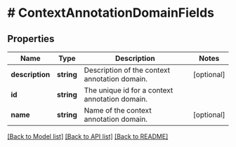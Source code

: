 # # ContextAnnotationDomainFields

## Properties

Name | Type | Description | Notes
------------ | ------------- | ------------- | -------------
**description** | **string** | Description of the context annotation domain. | [optional]
**id** | **string** | The unique id for a context annotation domain. |
**name** | **string** | Name of the context annotation domain. | [optional]

[[Back to Model list]](../../README.md#models) [[Back to API list]](../../README.md#endpoints) [[Back to README]](../../README.md)
